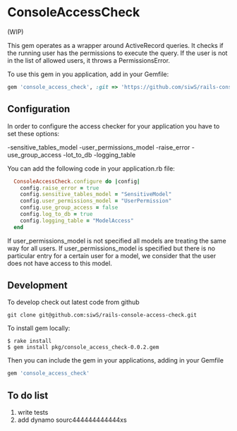 # ConsoleAccessCheck

(WIP)

This gem operates as a wrapper around ActiveRecord queries. 
It checks if the running user has the permissions to execute the query. 
If the user is not in the list of allowed users, it throws a PermissionsError.

To use this gem in you application, add in your Gemfile:

```ruby
gem 'console_access_check', :git => 'https://github.com/siwS/rails-console-access-check'

```

## Configuration

In order to configure the access checker for your application you have to set these options:

-sensitive_tables_model
-user_permissions_model
-raise_error
-use_group_access
-lot_to_db
-logging_table

You can add the following code in your application.rb file:

```ruby
  ConsoleAccessCheck.configure do |config|
    config.raise_error = true
    config.sensitive_tables_model = "SensitiveModel"
    config.user_permissions_model = "UserPermission"
    config.use_group_access = false
    config.log_to_db = true
    config.logging_table = "ModelAccess"
  end
```

If user_permissions_model is not specified all models are treating the same way for all users. 
If user_permissions_model is specified but there is no particular entry for a certain user for a model,
we consider that the user does not have access to this model.

## Development

To develop check out latest code from github

```shell
git clone git@github.com:siwS/rails-console-access-check.git
```
To install gem locally:

    $ rake install
    $ gem install pkg/console_access_check-0.0.2.gem

Then you can include the gem in your applications, adding in your Gemfile 

```ruby
gem 'console_access_check'

```

## To do list

1. write tests
2. add dynamo sourc444444444444xs
